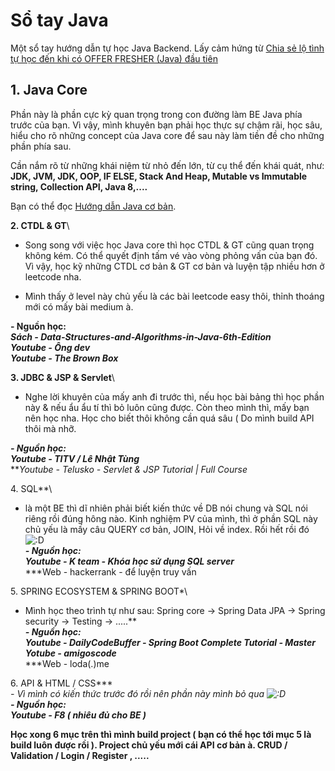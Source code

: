# Sổ tay Java
Một sổ tay hướng dẫn tự học Java Backend. Lấy cảm hứng từ [Chia sẻ lộ tình tự học đến khi có OFFER FRESHER (Java) đầu tiên](https://voz.vn/t/chia-se-lo-tinh-tu-hoc-%C4%91en-khi-co-offer-fresher-java-%C4%91au-tien.757819/)

## 1. Java Core

Phần này là phần cực kỳ quan trọng trong con đường làm BE Java phía trước của bạn. Vì vậy, mình khuyên bạn phải học thực sự chậm rãi, học sâu, hiểu cho rõ những concept của Java core để sau này làm tiền đề cho những phần phía sau.

Cần nắm rõ từ những khái niệm từ nhỏ đến lớn, từ cụ thể đến khái quát, như: **JDK, JVM, JDK, OOP, IF ELSE, Stack And Heap, Mutable vs Immutable string, Collection API, Java 8,....**

Bạn có thể đọc [Hướng dẫn Java cơ bản](huong-dan/java-co-ban.md).

**2\. CTDL & GT**\
- Song song với việc học Java core thì học CTDL & GT cũng quan trọng không kém. Có thể quyết định tấm vé vào vòng phỏng vấn của bạn đó. Vì vậy, học kỹ những CTDL cơ bản & GT cơ bản và luyện tập nhiều hơn ở leetcode nha.

- Mình thấy ở level này chủ yếu là các bài leetcode easy thôi, thỉnh thoáng mới có mấy bài medium à.

**- Nguồn học:\
*Sách - Data-Structures-and-Algorithms-in-Java-6th-Edition\
Youtube - Ông dev***\
***Youtube - The Brown Box***

**3\. JDBC & JSP & Servlet**\
- Nghe lời khuyên của mấy anh đi trước thì, nếu học bài bảng thì học phần này & nếu ẩu ẩu tí thì bỏ luôn cũng được. Còn theo mình thì, mấy bạn nên học nha. Học cho biết thôi không cần quá sâu ( Do mình build API thôi mà nhỡ.

***- Nguồn học:\
Youtube - TITV / Lê Nhật Tùng***\
***Youtube - Telusko - Servlet & JSP Tutorial | Full Course*

4\. SQL**\
- là một BE thì dĩ nhiên phải biết kiến thức về DB nói chung và SQL nói riêng rồi đúng hông nào. Kinh nghiệm PV của mình, thì ở phần SQL này chủ yếu là mấy câu QUERY cơ bản, JOIN, Hỏi về index. Rồi hết rồi đó ![:D](https://data.voz.vn/styles/next/xenforo/smilies/popo/biggrin.png?v=01 "Big grin    :D")\
***- Nguồn học:\
Youtube - K team - Khóa học sử dụng SQL server***\
***Web - hackerrank - để luyện truy vấn

5\. SPRING ECOSYSTEM & SPRING BOOT*\
- Mình học theo trình tự như sau: Spring core → Spring Data JPA → Spring security → Testing → .....**\
***- Nguồn học:\
Youtube - DailyCodeBuffer - Spring Boot Complete Tutorial - Master\
Yotube - amigoscode***\
***Web - loda(.)me

6\. API & HTML / CSS***\
*- Vì mình có kiến thức trước đó rồi nên phần này mình bỏ qua ![:D](https://data.voz.vn/styles/next/xenforo/smilies/popo/biggrin.png?v=01 "Big grin    :D")\
**- Nguồn học:***\
***Youtube - F8 ( nhiêu đủ cho BE )***

**Học xong 6 mục trên thì mình build project ( bạn có thể học tới mục 5 là build luôn được rồi ). Project chủ yếu mới cái API cơ bản à. CRUD / Validation / Login / Register , .....**
